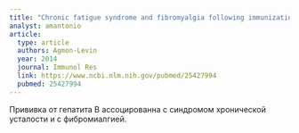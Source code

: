 ```yaml
---
title: "Chronic fatigue syndrome and fibromyalgia following immunization with the hepatitis B vaccine: another angle of the 'autoimmune (auto-inflammatory) syndrome induced by adjuvants' (ASIA)"
analyst: amantonio
article:
  type: article
  authors: Agmon-Levin
  year: 2014
  journal: Immunol Res
  link: https://www.ncbi.nlm.nih.gov/pubmed/25427994
  pubmed: 25427994
---
```


Прививка от гепатита В ассоцированна с синдромом хронической усталости и с фибромиалгией.
